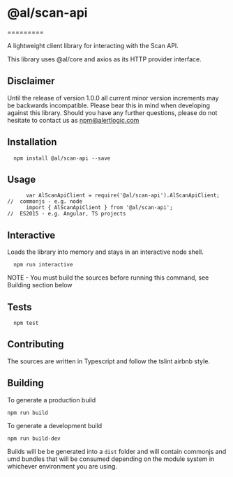 # @al/scan-api
=========

A lightweight client library for interacting with the Scan API.

This library uses @al/core and axios as its HTTP provider interface.

## Disclaimer

Until the release of version 1.0.0 all current minor version increments may be backwards incompatible. Please bear this in mind when developing against this library. Should you have any further questions, please do not hesitate to contact us as [npm@alertlogic.com](mailto:npm@alertlogic.com)

## Installation

      npm install @al/scan-api --save

## Usage

```
      var AlScanApiClient = require('@al/scan-api').AlScanApiClient;  //  commonjs - e.g. node
      import { AlScanApiClient } from '@al/scan-api';                      //  ES2015 - e.g. Angular, TS projects
```

## Interactive

  Loads the library into memory and stays in an interactive node shell.

      npm run interactive

  NOTE - You must build the sources before running this command, see Building section below

## Tests

      npm test

## Contributing

The sources are written in Typescript and follow the tslint airbnb style.

## Building

To generate a production build

    npm run build

To generate a development build

    npm run build-dev

Builds will be be generated into a `dist` folder and will contain commonjs and umd bundles that will be consumed depending on the module system in whichever environment you are using.
